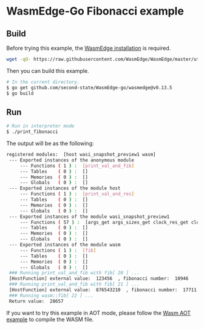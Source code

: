 # WasmEdge-Go Fibonacci example

## Build

Before trying this example, the [WasmEdge installation](https://wasmedge.org/docs/start/install) is required.

```bash
wget -qO- https://raw.githubusercontent.com/WasmEdge/WasmEdge/master/utils/install.sh | bash -s -- -v 0.13.5
```

Then you can build this example.

```bash
# In the current directory.
$ go get github.com/second-state/WasmEdge-go/wasmedge@v0.13.5
$ go build
```

## Run

```bash
# Run in interpreter mode
$ ./print_fibonacci
```

The output will be as the following:

```bash
registered modules:  [host wasi_snapshot_preview1 wasm]
 --- Exported instances of the anonymous module
     --- Functions ( 1 ) :  [print_val_and_fib]
     --- Tables    ( 0 ) :  []
     --- Memories  ( 0 ) :  []
     --- Globals   ( 0 ) :  []
 --- Exported instances of the module host
     --- Functions ( 1 ) :  [print_val_and_res]
     --- Tables    ( 0 ) :  []
     --- Memories  ( 0 ) :  []
     --- Globals   ( 0 ) :  []
 --- Exported instances of the module wasi_snapshot_preview1
     --- Functions ( 57 ) :  [args_get args_sizes_get clock_res_get clock_time_get environ_get environ_sizes_get fd_advise fd_allocate fd_close fd_datasync fd_fdstat_get fd_fdstat_set_flags fd_fdstat_set_rights fd_filestat_get fd_filestat_set_size fd_filestat_set_times fd_pread fd_prestat_dir_name fd_prestat_get fd_pwrite fd_read fd_readdir fd_renumber fd_seek fd_sync fd_tell fd_write path_create_directory path_filestat_get path_filestat_set_times path_link path_open path_readlink path_remove_directory path_rename path_symlink path_unlink_file poll_oneoff proc_exit proc_raise random_get sched_yield sock_accept sock_bind sock_connect sock_getaddrinfo sock_getlocaladdr sock_getpeeraddr sock_getsockopt sock_listen sock_open sock_recv sock_recv_from sock_send sock_send_to sock_setsockopt sock_shutdown]
     --- Tables    ( 0 ) :  []
     --- Memories  ( 0 ) :  []
     --- Globals   ( 0 ) :  []
 --- Exported instances of the module wasm
     --- Functions ( 1 ) :  [fib]
     --- Tables    ( 0 ) :  []
     --- Memories  ( 0 ) :  []
     --- Globals   ( 0 ) :  []
 ### Running print_val_and_fib with fib[ 20 ] ...
 [HostFunction] external value:  123456  , fibonacci number:  10946
 ### Running print_val_and_fib with fib[ 21 ] ...
 [HostFunction] external value:  876543210  , fibonacci number:  17711
 ### Running wasm::fib[ 22 ] ...
 Return value:  28657
```

If you want to try this example in AOT mode, please follow the [Wasm AOT example](https://github.com/second-state/WasmEdge-go-examples/tree/master/go_WasmAOT) to compile the WASM file.
